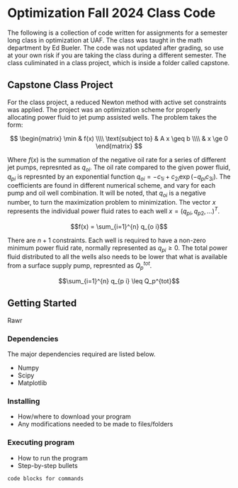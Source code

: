 # Optimization Fall 2024 Class Code

The following is a collection of code written for assignments for a semester long class in optimization at UAF. The class was taught in the math department by Ed Bueler. The code was not updated after grading, so use at your own risk if you are taking the class during a different semester. The class culiminated in a class project, which is inside a folder called capstone.

## Capstone Class Project

For the class project, a reduced Newton method with active set constraints was applied. The project was an optimization scheme for properly allocating power fluid to jet pump assisted wells. The problem takes the form:

$$
\begin{matrix} 
\min & f(x) \\\\ 
\text{subject to} & A x \geq b  \\\\ 
& x \ge 0 
\end{matrix}
$$

Where $f(x)$ is the summation of the negative oil rate for a series of different jet pumps, represnted as $q_{oi}$. The oil rate compared to the given power fluid, $q_{pi}$ is represnted by an exponential function $q_{oi} = - c_{1i} + c_{2i} \exp{(-q_{pi} c_{3i})}$. The coefficients are found in different numerical scheme, and vary for each pump and oil well combination. It will be noted, that $q_{oi}$ is a negative number, to turn the maximization problem to minimization. The vector $x$ represents the individual power fluid rates to each well $x=(q_{pi}, q_{p2}, ...)^{T}$.

$$f(x) = \sum_{i=1}^{n} q_{o i}$$

There are $n+1$ constraints. Each well is required to have a non-zero minimum power fluid rate, normally represented as $q_{pi} \geq 0$. The total power fluid distributed to all the wells also needs to be lower that what is available from a surface supply pump, represnted as $Q_p^{tot}$.

$$\sum_{i=1}^{n} q_{p i} \leq Q_p^{tot}$$

## Getting Started

Rawr

### Dependencies

The major dependencies required are listed below.

* Numpy
* Scipy
* Matplotlib

### Installing

* How/where to download your program
* Any modifications needed to be made to files/folders

### Executing program

* How to run the program
* Step-by-step bullets
```
code blocks for commands
```

